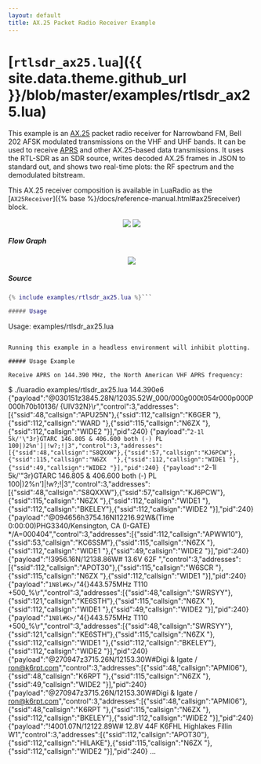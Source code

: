 ```yaml
---
layout: default
title: AX.25 Packet Radio Receiver Example
---
```


# [`rtlsdr_ax25.lua`]({{ site.data.theme.github_url }}/blob/master/examples/rtlsdr_ax25.lua)

This example is an [AX.25](https://en.wikipedia.org/wiki/AX.25) packet radio
receiver for Narrowband FM, Bell 202 AFSK modulated transmissions on the VHF
and UHF bands. It can be used to receive
[APRS](https://en.wikipedia.org/wiki/Automatic_Packet_Reporting_System) and
other AX.25-based data transmissions. It uses the RTL-SDR as an SDR source,
writes decoded AX.25 frames in JSON to standard out, and shows two real-time
plots: the RF spectrum and the demodulated bitstream.

This AX.25 receiver composition is available in LuaRadio as the
[`AX25Receiver`]({% base %}/docs/reference-manual.html#ax25receiver) block.

<p align="center">
<a href="{% base %}/images/screenshot-rtlsdr_ax25.png" target="_blank"><img src="{% base %}{% thumbnail /images/screenshot-rtlsdr_ax25.png 395 %}" style="display: inline-block; vertical-align: middle;" /></a>
<a href="https://asciinema.org/a/3cv1a3tjkcqdtgkkwgqo37lha" target="_blank"><img src="{% base %}{% thumbnail /images/asciinema-rtlsdr_ax25.png 395 %}" style="display: inline-block; vertical-align: middle;" /></a>
</p>

##### Flow Graph

<p align="center">
<img src="{% base %}/docs/figures/flowgraph_rtlsdr_ax25.png" />
</p>

##### Source

``` lua
{% include examples/rtlsdr_ax25.lua %}```

##### Usage

```
Usage: examples/rtlsdr_ax25.lua <frequency>
```

Running this example in a headless environment will inhibit plotting.

##### Usage Example

Receive APRS on 144.390 MHz, the North American VHF APRS frequency:

```
$ ./luaradio examples/rtlsdr_ax25.lua 144.390e6
{"payload":"@030151z3845.28N/12035.52W_000/000g000t054r000p000P000h70b10136/ {UIV32N}\r","control":3,"addresses":[{"ssid":48,"callsign":"APU25N"},{"ssid":112,"callsign":"K6GER "},{"ssid":112,"callsign":"WARD  "},{"ssid":115,"callsign":"N6ZX  "},{"ssid":112,"callsign":"WIDE2 "}],"pid":240}
{"payload":"`2-1l 5k/'\"3r}GTARC 146.805 & 406.600 both (-) PL 100|)2%n']|!w?;!|3","control":3,"addresses":[{"ssid":48,"callsign":"S8QXXW"},{"ssid":57,"callsign":"KJ6PCW"},{"ssid":115,"callsign":"N6ZX  "},{"ssid":112,"callsign":"WIDE1 "},{"ssid":49,"callsign":"WIDE2 "}],"pid":240}
{"payload":"`2-1l 5k/'\"3r}GTARC 146.805 & 406.600 both (-) PL 100|)2%n']|!w?;!|3","control":3,"addresses":[{"ssid":48,"callsign":"S8QXXW"},{"ssid":57,"callsign":"KJ6PCW"},{"ssid":115,"callsign":"N6ZX  "},{"ssid":112,"callsign":"WIDE1 "},{"ssid":112,"callsign":"BKELEY"},{"ssid":112,"callsign":"WIDE2 "}],"pid":240}
{"payload":"@094656h3754.16NI12216.92W&(Time 0:00:00)PHG3340/Kensington, CA (I-GATE) */A=000404","control":3,"addresses":[{"ssid":112,"callsign":"APWW10"},{"ssid":53,"callsign":"KC6SSM"},{"ssid":115,"callsign":"N6ZX  "},{"ssid":112,"callsign":"WIDE1 "},{"ssid":49,"callsign":"WIDE2 "}],"pid":240}
{"payload":"!3956.16N/12138.86W# 13.6V 62F ","control":3,"addresses":[{"ssid":112,"callsign":"APOT30"},{"ssid":115,"callsign":"W6SCR "},{"ssid":115,"callsign":"N6ZX  "},{"ssid":112,"callsign":"WIDE1 "}],"pid":240}
{"payload":"`1N8l#K>/`\"4{}443.575MHz T110 +500_%\r","control":3,"addresses":[{"ssid":48,"callsign":"SWRSYY"},{"ssid":121,"callsign":"KE6STH"},{"ssid":115,"callsign":"N6ZX  "},{"ssid":112,"callsign":"WIDE1 "},{"ssid":49,"callsign":"WIDE2 "}],"pid":240}
{"payload":"`1N8l#K>/`\"4{}443.575MHz T110 +500_%\r","control":3,"addresses":[{"ssid":48,"callsign":"SWRSYY"},{"ssid":121,"callsign":"KE6STH"},{"ssid":115,"callsign":"N6ZX  "},{"ssid":112,"callsign":"WIDE1 "},{"ssid":112,"callsign":"BKELEY"},{"ssid":112,"callsign":"WIDE2 "}],"pid":240}
{"payload":"@270947z3715.26N/12153.30W#Digi & Igate / ron@k6rpt.com","control":3,"addresses":[{"ssid":48,"callsign":"APMI06"},{"ssid":48,"callsign":"K6RPT "},{"ssid":115,"callsign":"N6ZX  "},{"ssid":49,"callsign":"WIDE2 "}],"pid":240}
{"payload":"@270947z3715.26N/12153.30W#Digi & Igate / ron@k6rpt.com","control":3,"addresses":[{"ssid":48,"callsign":"APMI06"},{"ssid":48,"callsign":"K6RPT "},{"ssid":115,"callsign":"N6ZX  "},{"ssid":112,"callsign":"BKELEY"},{"ssid":112,"callsign":"WIDE2 "}],"pid":240}
{"payload":"!4001.07N/12122.89W# 12.8V 44F K6FHL Highlakes Fillin W1","control":3,"addresses":[{"ssid":112,"callsign":"APOT30"},{"ssid":112,"callsign":"HILAKE"},{"ssid":115,"callsign":"N6ZX  "},{"ssid":112,"callsign":"WIDE2 "}],"pid":240}
...
```
